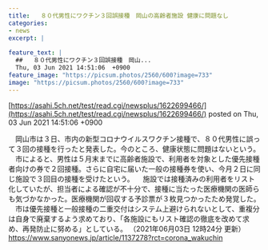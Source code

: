 ```yaml
---
title:   ８０代男性にワクチン３回誤接種　岡山の高齢者施設 健康に問題なし  
categories:
- news
excerpt: |
  
feature_text: |
  ##   ８０代男性にワクチン３回誤接種　岡山...
  Thu, 03 Jun 2021 14:51:06  +0900
feature_image: "https://picsum.photos/2560/600?image=733"
image: "https://picsum.photos/2560/600?image=733"
---
```


[https://asahi.5ch.net/test/read.cgi/newsplus/1622699466/](https://asahi.5ch.net/test/read.cgi/newsplus/1622699466/)
posted on Thu, 03 Jun 2021 14:51:06  +0900

<!--more-->

　岡山市は３日、市内の新型コロナウイルスワクチン接種で、８０代男性に誤って３回の接種を行ったと発表した。今のところ、健康状態に問題はないという。 　市によると、男性は５月末までに高齢者施設で、利用者を対象とした優先接種者向けの券で２回接種。さらに自宅に届いた一般の接種券を使い、今月２日に同じ施設で３回目の接種を受けたという。 　施設では接種済みの利用者をリスト化していたが、担当者による確認が不十分で、接種に当たった医療機関の医師らも気づかなかった。医療機関が回収する予診票が３枚見つかったため発覚した。 　市は優先接種と一般接種の二重交付はシステム上避けられないとして、重複分は自身で廃棄するよう求めており、「各施設にもリスト確認の徹底を改めて求め、再発防止に努める」としている。 （2021年06月03日 12時24分 更新） https://www.sanyonews.jp/article/1137278?rct=corona_wakuchin
